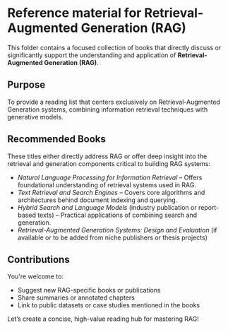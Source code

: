 # Reference material for Retrieval-Augmented Generation (RAG)

This folder contains a focused collection of books that directly discuss or significantly support the understanding and application of **Retrieval-Augmented Generation (RAG)**.

## Purpose
To provide a reading list that centers exclusively on Retrieval-Augmented Generation systems, combining information retrieval techniques with generative models.

## Recommended Books
These titles either directly address RAG or offer deep insight into the retrieval and generation components critical to building RAG systems:

- *Natural Language Processing for Information Retrieval* – Offers foundational understanding of retrieval systems used in RAG.
- *Text Retrieval and Search Engines* – Covers core algorithms and architectures behind document indexing and querying.
- *Hybrid Search and Language Models* (industry publication or report-based texts) – Practical applications of combining search and generation.
- *Retrieval-Augmented Generation Systems: Design and Evaluation* (if available or to be added from niche publishers or thesis projects)


## Contributions
You're welcome to:
- Suggest new RAG-specific books or publications
- Share summaries or annotated chapters
- Link to public datasets or case studies mentioned in the books

Let’s create a concise, high-value reading hub for mastering RAG!